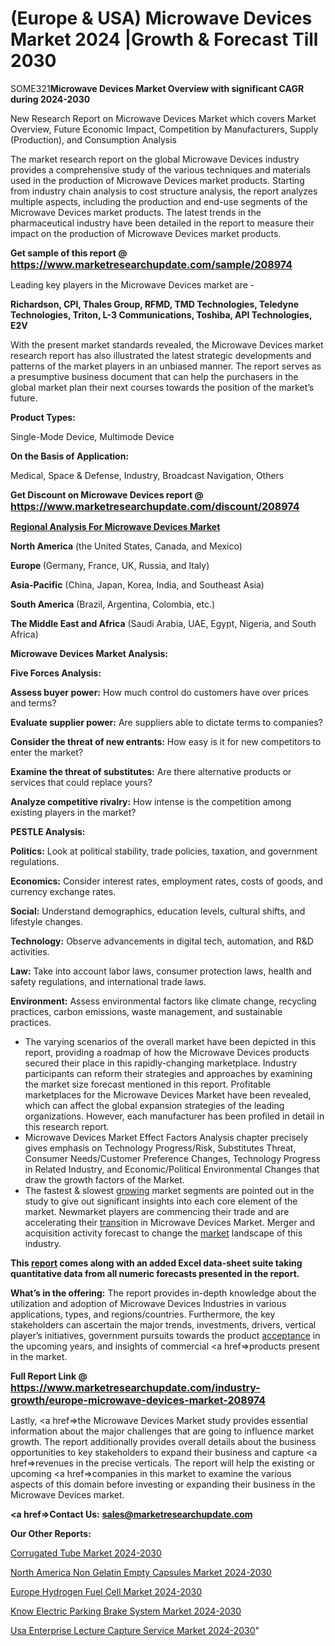 # (Europe & USA) Microwave Devices Market 2024 |Growth & Forecast Till 2030

SOME321<strong>Microwave Devices Market Overview with significant CAGR during 2024-2030</strong>

New Research Report on Microwave Devices Market which covers Market Overview, Future Economic Impact, Competition by Manufacturers, Supply (Production), and Consumption Analysis

The market research report on the global Microwave Devices industry provides a comprehensive study of the various techniques and materials used in the production of Microwave Devices market products. Starting from industry chain analysis to cost structure analysis, the report analyzes multiple aspects, including the production and end-use segments of the Microwave Devices market products. The latest trends in the pharmaceutical industry have been detailed in the report to measure their impact on the production of Microwave Devices market products.

<strong>Get sample of this report @ <a href=https://www.marketresearchupdate.com/sample/208974><font size=3 color=#0000ff>https://www.marketresearchupdate.com/sample/208974</font></a></strong>

Leading key players in the Microwave Devices market are -

<strong>Richardson, CPI, Thales Group, RFMD, TMD Technologies, Teledyne Technologies, Triton, L-3 Communications, Toshiba, API Technologies, E2V</strong>

With the present market standards revealed, the Microwave Devices market research report has also illustrated the latest strategic developments and patterns of the market players in an unbiased manner. The report serves as a presumptive business document that can help the purchasers in the global market plan their next courses towards the position of the market’s future.

<strong>Product Types:</strong>

Single-Mode Device, Multimode Device

<strong>On the Basis of Application:</strong>

Medical, Space & Defense, Industry, Broadcast Navigation, Others

<strong>Get Discount on Microwave Devices report @ <a href=https://www.marketresearchupdate.com/discount/208974><font size=3 color=#0000ff>https://www.marketresearchupdate.com/discount/208974</font></a></strong>

<strong><u><b>Regional Analysis For Microwave Devices Market</b></u></strong>

<strong><b>North America</b></strong> (the United States, Canada, and Mexico)

<strong><b>Europe </b></strong>(Germany, France, UK, Russia, and Italy)

<strong><b>Asia-Pacific</b></strong> (China, Japan, Korea, India, and Southeast Asia)

<strong><b>South America</b></strong> (Brazil, Argentina, Colombia, etc.)

<strong><b>The Middle East and Africa</b></strong> (Saudi Arabia, UAE, Egypt, Nigeria, and South Africa)

<strong>Microwave Devices Market Analysis:</strong>

<strong>Five Forces Analysis:</strong>

<strong>Assess buyer power:</strong> How much control do customers have over prices and terms?

<strong>Evaluate supplier power:</strong> Are suppliers able to dictate terms to companies?

<strong>Consider the threat of new entrants:</strong> How easy is it for new competitors to enter the market?

<strong>Examine the threat of substitutes:</strong> Are there alternative products or services that could replace yours?

<strong>Analyze competitive rivalry:</strong> How intense is the competition among existing players in the market?

<strong>PESTLE Analysis:</strong>

<strong>Politics:</strong> Look at political stability, trade policies, taxation, and government regulations.

<strong>Economics:</strong> Consider interest rates, employment rates, costs of goods, and currency exchange rates.

<strong>Social:</strong> Understand demographics, education levels, cultural shifts, and lifestyle changes.

<strong>Technology:</strong> Observe advancements in digital tech, automation, and R&D activities.

<strong>Law:</strong> Take into account labor laws, consumer protection laws, health and safety regulations, and international trade laws.

<strong>Environment:</strong> Assess environmental factors like climate change, recycling practices, carbon emissions, waste management, and sustainable practices.

<ul>
  <li>The varying scenarios of the overall market have been depicted in this report, providing a roadmap of how the Microwave Devices products secured their place in this rapidly-changing marketplace. Industry participants can reform their strategies and approaches by examining the market size forecast mentioned in this report. Profitable marketplaces for the Microwave Devices Market have been revealed, which can affect the global expansion strategies of the leading organizations. However, each manufacturer has been profiled in detail in this research report.</li>
  <li>Microwave Devices Market Effect Factors Analysis chapter precisely gives emphasis on Technology Progress/Risk, Substitutes Threat, Consumer Needs/Customer Preference Changes, Technology Progress in Related Industry, and Economic/Political Environmental Changes that draw the growth factors of the Market.</li>
  <li>The fastest &amp; slowest <a href=ASDF991299>growing</a> market segments are pointed out in the study to give out significant insights into each core element of the market. Newmarket players are commencing their trade and are accelerating their <a href=>trans</a>ition in Microwave Devices Market. Merger and acquisition activity forecast to change the <a href=>market</a> landscape of this industry.</li>
</ul>
<strong>This <a href=>report</a> comes along with an added Excel data-sheet suite taking quantitative data from all numeric forecasts presented in the report.</strong>

<strong>What’s in the offering:</strong> The report provides in-depth knowledge about the utilization and adoption of Microwave Devices Industries in various applications, types, and regions/countries. Furthermore, the key stakeholders can ascertain the major trends, investments, drivers, vertical player’s initiatives, government pursuits towards the product <a href=ASDF881288>acceptance</a> in the upcoming years, and insights of commercial <a href=>products</a> present in the market.

<strong>Full Report Link @ <a href=https://www.marketresearchupdate.com/industry-growth/europe-microwave-devices-market-208974><font size=3 color=#0000ff>https://www.marketresearchupdate.com/industry-growth/europe-microwave-devices-market-208974</font></a></strong>

Lastly, <a href=>the</a> Microwave Devices Market study provides essential information about the major challenges that are going to influence market growth. The report additionally provides overall details about the business opportunities to key stakeholders to expand their business and capture <a href=>revenues</a> in the precise verticals. The report will help the existing or upcoming <a href=>companies</a> in this market to examine the various aspects of this domain before investing or expanding their business in the Microwave Devices market.

<strong><a href=><strong>Contact Us:</strong></a></strong>
<strong>sales@marketresearchupdate.com</strong>

<strong>Our Other Reports:</strong>

<a href=https://www.linkedin.com/pulse/corrugated-tube-market-research-report>Corrugated Tube Market 2024-2030</a>

<a href=https://www.linkedin.com/pulse/north-america-non-gelatin-empty-capsules-market>North America Non Gelatin Empty Capsules Market 2024-2030</a>

<a href=https://www.linkedin.com/pulse/europe-hydrogen-fuel-cell-market-future-7ltrc/>Europe Hydrogen Fuel Cell Market 2024-2030</a>

<a href=https://www.linkedin.com/pulse/know-electric-parking-brake-system-market-recent-yu3dc/>Know Electric Parking Brake System Market 2024-2030</a>

<a href=https://www.linkedin.com/pulse/usa-enterprise-lecture-capture-service-market-development-p8vuc/>Usa Enterprise Lecture Capture Service Market 2024-2030</a>"

